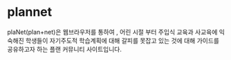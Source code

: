 # plannet
plaNet(plan+net)은 웹브라우저를 통하여 , 어린 시절 부터 주입식 교육과 사교육에 익숙해진 학생들이 자기주도적 학습계획에 대해 갈피를 못잡고 있는 것에 대해 가이드를 공유하고자 하는 플랜 커뮤니티 사이트입니다.
